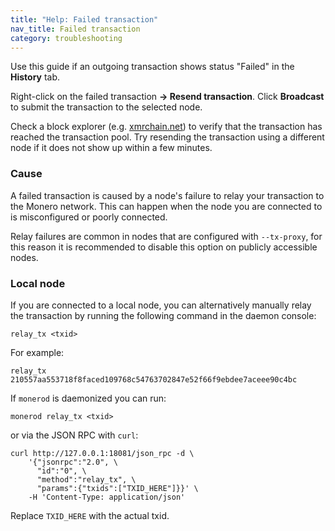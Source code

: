 ```yaml
---
title: "Help: Failed transaction"
nav_title: Failed transaction
category: troubleshooting
---
```


Use this guide if an outgoing transaction shows status "Failed" in the **History** tab.

Right-click on the failed transaction **→ Resend transaction**. Click **Broadcast** to submit the transaction to the selected node.

Check a block explorer (e.g. [xmrchain.net](https://xmrchain.net/txpool)) to verify that the transaction has reached the transaction pool. Try resending the transaction using a different node if it does not show up within a few minutes.

### Cause

A failed transaction is caused by a node's failure to relay your transaction to the Monero network. This can happen when the node you are connected to is misconfigured or poorly connected.

Relay failures are common in nodes that are configured with `--tx-proxy`, for this reason it is recommended to disable this option on publicly accessible nodes.

### Local node

If you are connected to a local node, you can alternatively manually relay the transaction by running the following command in the daemon console:

```
relay_tx <txid>
```
For example:
```
relay_tx 210557aa553718f8faced109768c54763702847e52f66f9ebdee7aceee90c4bc
```

If `monerod` is daemonized you can run:

```
monerod relay_tx <txid>
```

or via the JSON RPC with `curl`:

```
curl http://127.0.0.1:18081/json_rpc -d \
    '{"jsonrpc":"2.0", \
      "id":"0", \
      "method":"relay_tx", \
      "params":{"txids":["TXID_HERE"]}}' \
    -H 'Content-Type: application/json'
```

Replace `TXID_HERE` with the actual txid.
